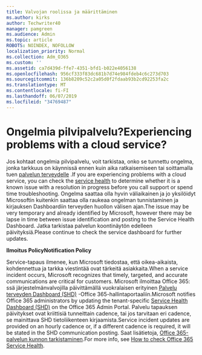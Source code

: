 ```yaml
---
title: Valvojan roolissa ja määrittäminen
ms.author: kirks
author: Techwriter40
manager: pamgreen
ms.audience: Admin
ms.topic: article
ROBOTS: NOINDEX, NOFOLLOW
localization_priority: Normal
ms.collection: Adm_O365
ms.custom: ''
ms.assetid: ca7d439d-ffe7-4351-bfd1-b022e4056138
ms.openlocfilehash: 956cf333f83dc681b7d74e984fdeb4c6c273d703
ms.sourcegitcommit: 136b8209c52c2a05d0f2fdaab93b2cd92253fa2c
ms.translationtype: MT
ms.contentlocale: fi-FI
ms.lasthandoff: 06/07/2019
ms.locfileid: "34769487"
---
```

# <a name="experiencing-problems-with-a-cloud-service"></a><span data-ttu-id="99125-102">Ongelmia pilvipalvelu?</span><span class="sxs-lookup"><span data-stu-id="99125-102">Experiencing problems with a cloud service?</span></span>

<span data-ttu-id="99125-103">Jos kohtaat ongelmia pilvipalvelu, voit tarkistaa, onko se tunnettu ongelma, jonka tarkkuus on käynnissä ennen kuin aika ratkaisemiseen tai soittamalla tuen [palvelun terveydelle](https://admin.microsoft.com/AdminPortal/Home#/servicehealth) .</span><span class="sxs-lookup"><span data-stu-id="99125-103">If you are experiencing problems with a cloud service, you can check the [service health](https://admin.microsoft.com/AdminPortal/Home#/servicehealth) to determine whether it is a known issue with a resolution in progress before you call support or spend time troubleshooting.</span></span> <span data-ttu-id="99125-104">Ongelma saattaa olla hyvin väliaikainen ja jo yksilöidyt Microsoftin kuitenkin saattaa olla raukeaa ongelman tunnistaminen ja kirjauksen Dashboardiin terveyden huollon välisen ajan.</span><span class="sxs-lookup"><span data-stu-id="99125-104">The issue may be very temporary and already identified by Microsoft, however there may be lapse in time between issue identification and posting to the Service Health Dashboard.</span></span> <span data-ttu-id="99125-105">Jatka tarkistaa palvelun koontinäytön edelleen päivityksiä.</span><span class="sxs-lookup"><span data-stu-id="99125-105">Please continue to check the service dashboard for further updates.</span></span>

<span data-ttu-id="99125-106">**Ilmoitus Policy**</span><span class="sxs-lookup"><span data-stu-id="99125-106">**Notification Policy**</span></span>

<span data-ttu-id="99125-107">Service-tapaus ilmenee, kun Microsoft tiedostaa, että oikea-aikaista, kohdennettua ja tarkka viestintää ovat tärkeitä asiakkaita.</span><span class="sxs-lookup"><span data-stu-id="99125-107">When a service incident occurs, Microsoft recognizes that timely, targeted, and accurate communications are critical for customers.</span></span> <span data-ttu-id="99125-108">Microsoft ilmoittaa Office 365: ssä järjestelmänvalvojilla päivittämällä vuokralaisen erityinen [Palvelu terveyden Dashboard (SHD)](https://admin.microsoft.com/AdminPortal/Home#/servicehealth) -Office 365-hallintaportaaliin.</span><span class="sxs-lookup"><span data-stu-id="99125-108">Microsoft notifies Office 365 administrators by updating the tenant-specific [Service Health Dashboard (SHD)](https://admin.microsoft.com/AdminPortal/Home#/servicehealth) on the Office 365 Admin Portal.</span></span> <span data-ttu-id="99125-109">Palvelu tapauksen päivitykset ovat kriittisiä tunneittain cadence, tai jos tarvitaan eri cadence, se mainittava SHD tietoliikenteen kirjaamista.</span><span class="sxs-lookup"><span data-stu-id="99125-109">Service incident updates are provided on an hourly cadence or, if a different cadence is required, it will be stated in the SHD communication posting.</span></span> <span data-ttu-id="99125-110">Saat lisätietoja, [Office 365-palvelun kunnon tarkistaminen](https://docs.microsoft.com/office365/enterprise/view-service-health).</span><span class="sxs-lookup"><span data-stu-id="99125-110">For more info, see [How to check Office 365 Service Health](https://docs.microsoft.com/office365/enterprise/view-service-health).</span></span>

